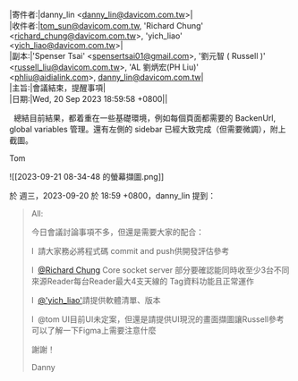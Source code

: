 
<br>\|寄件者:\|danny_lin <[danny_lin@davicom.com.tw](mailto:danny_lin%20%3cdanny_lin@davicom.com.tw%3e "Click to mail danny_lin <danny_lin@davicom.com.tw>")>\|<br>\|收件者:\|[tom_sun@davicom.com.tw](mailto:tom_sun@davicom.com.tw "Click to mail tom_sun@davicom.com.tw"), 'Richard Chung' <[richard_chung@davicom.com.tw](mailto:'Richard%20Chung'%20%3crichard_chung@davicom.com.tw%3e "Click to mail 'Richard Chung' <richard_chung@davicom.com.tw>")>, 'yich_liao' <[yich_liao@davicom.com.tw](mailto:'yich_liao'%20%3cyich_liao@davicom.com.tw%3e "Click to mail 'yich_liao' <yich_liao@davicom.com.tw>")>\|<br>\|副本:\|'Spenser Tsai' <[spensertsai01@gmail.com](mailto:'Spenser%20Tsai'%20%3cspensertsai01@gmail.com%3e "Click to mail 'Spenser Tsai' <spensertsai01@gmail.com>")>, '劉元智 ( Russell )' <[russell_liu@davicom.com.tw](mailto:%3d%3fBig5%3fQ%3f%3d27%3dBCB%3dA4%3dB8%3dB4%3dBC%3f%3d%20%22%28%20Russell%20%29'%22%20%3crussell_liu@davicom.com.tw%3e "Click to mail '劉元智 ( Russell )' <russell_liu@davicom.com.tw>")>, 'AL 劉炳宏(PH Liu)' <[phliu@aidialink.com](mailto:'AL%20%3d%3fBig5%3fQ%3f%3dBCB%3dAC%3dB1%3dA7%3dBB%3d28PH%3f%3d%20%22Liu%29'%22%20%3cphliu@aidialink.com%3e "Click to mail 'AL 劉炳宏(PH Liu)' <phliu@aidialink.com>")>, [danny_lin@davicom.com.tw](mailto:danny_lin@davicom.com.tw "Click to mail danny_lin@davicom.com.tw")\|<br>\|主旨:\|會議結束，提醒事項\|<br>\|日期:\|Wed, 20 Sep 2023 18:59:58 +0800\||

  總結目前結果，都着重在一些基礎環境，例如每個頁面都需要的 BackenUrl, global variables 管理。還有左側的 sidebar 已經大致完成（但需要微調），附上截圖。



Tom


![[2023-09-21 08-34-48 的螢幕擷圖.png]]










於 週三，2023-09-20 於 18:59 +0800，danny_lin 提到：

> All:
>
> 今日會議討論事項不多，但還是需要大家的配合：
>
> l  請大家務必將程式碼 commit and push供開發評估參考
>
> l  [@Richard Chung](mailto:richard_chung@davicom.com.tw) Core socket server 部分要確認能同時收至少3台不同來源Reader每台Reader最大4支天線的 Tag資料功能且正常運作
>
> l  [@'yich_liao'](mailto:yich_liao@davicom.com.tw)請提供軟體清單、版本
>
> l  @tom UI目前UI未定案，但還是請提供UI現況的畫面擷圖讓Russell參考可以了解一下Figma上需要注意什麼
>
> 謝謝！
>
> Danny